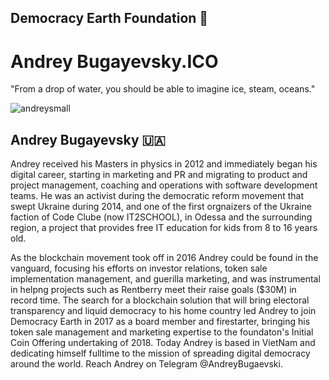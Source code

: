 ## Democracy Earth Foundation 🌿
# Andrey Bugayevsky.ICO
"From a drop of water, you should be able to imagine ice, steam, oceans."

![andreysmall](https://user-images.githubusercontent.com/24529258/38320024-4918d2f8-37e8-11e8-8457-a1ceff633c57.png)

## Andrey Bugayevsky 🇺🇦
Andrey received his Masters in physics in 2012 and immediately began his digital career, starting in marketing and PR and migrating to product and project management, coaching and operations with software development teams. He was an activist during the democratic reform movement that swept Ukraine during 2014, and one of the first orgnaizers of the Ukraine faction of Code Clube (now IT2SCHOOL), in Odessa and the surrounding region, a project that provides free IT education for kids from 8 to 16 years old. 

As the blockchain movement took off in 2016 Andrey could be found in the vanguard, focusing his efforts on investor relations, token sale implementation management, and guerilla marketing, and was instrumental in helpng projects such as Rentberry meet their raise goals ($30M) in record time. The search for a blockchain solution that will bring electoral transparency and liquid democracy to his home country led Andrey to join Democracy Earth in 2017 as a board member and firestarter, bringing his token sale management and marketing expertise to the foundaton's Initial Coin Offering undertaking of 2018. Today Andrey is based in VietNam and dedicating himself fulltime to the  mission of spreading digital democracy around the world. Reach Andrey on Telegram @AndreyBugaevski.
